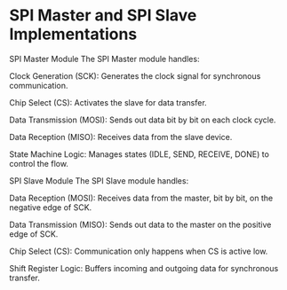 # SPI Master and SPI Slave Implementations

SPI Master Module
The SPI Master module handles:

Clock Generation (SCK): Generates the clock signal for synchronous communication.

Chip Select (CS): Activates the slave for data transfer.

Data Transmission (MOSI): Sends out data bit by bit on each clock cycle.

Data Reception (MISO): Receives data from the slave device.

State Machine Logic: Manages states (IDLE, SEND, RECEIVE, DONE) to control the flow.

SPI Slave Module
The SPI Slave module handles:

Data Reception (MOSI): Receives data from the master, bit by bit, on the negative edge of SCK.

Data Transmission (MISO): Sends out data to the master on the positive edge of SCK.

Chip Select (CS): Communication only happens when CS is active low.

Shift Register Logic: Buffers incoming and outgoing data for synchronous transfer.
